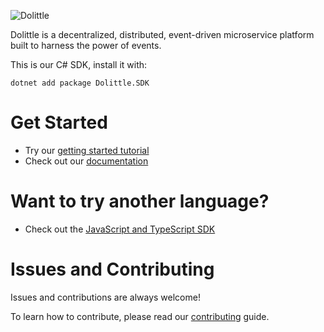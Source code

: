 ![Dolittle](https://raw.githubusercontent.com/dolittle/Runtime/master/Documentation/dolittle_negativ_horisontal_RGB.svg "Dolittle")

Dolittle is a decentralized, distributed, event-driven microservice platform built to harness the power of events.

This is our C# SDK, install it with:
```shell
dotnet add package Dolittle.SDK 
```

# Get Started
- Try our [getting started tutorial](https://dolittle.io/docs/tutorials/getting_started/)
- Check out our [documentation](https://dolittle.io)

# Want to try another language?
- Check out the [JavaScript and TypeScript SDK](https://github.com/dolittle/JavaScript.SDK)

# Issues and Contributing
Issues and contributions are always welcome!

To learn how to contribute, please read our [contributing](https://dolittle.io/docs/contributing/) guide.
